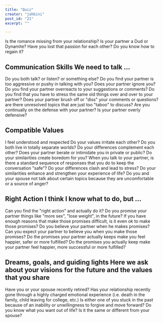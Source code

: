 ```yaml
---
title: "Quiz"
creator: "jahbini"
post_id: "21"
excerpt: ""

---
```

<question>Is the romance missing from your relationship?</question>
<question>Is your partner a Dud or Dynamite?</question>
<question>Have you lost that passion for each other?</question>
<question>Do you know how to regain it?</question>
<h2>Communication Skills		 We need to talk ...</h2>
<question>Do you both talk? or listen? or something else?</question>
<question>Do you find your partner is too aggressive or pushy in talking with you?</question>
<question>Does your partner ignore you?</question>
<question>Do you find your partner overreacts to your suggestions or comments?</question>
<question>Do you find that you have to stress the same old things over and over to your partner?</question>
<question>Does your partner brush off or "diss" your comments or questions?</question>
<question>are there unresolved topics that are just too "taboo" to discuss?</question>
<question>Are you continually on the defense with your partner?</question>
<question>Is your partner overly defensive?</question>
<h2>Compatible Values</h2>
<question>I feel understood and respected</question>
<question>Do your values irritate each other?</question>
<question>Do you both live in totally separate worlds?</question>
<question>Do your differences complement each other?</question>
<question>Does your partner berate or intimidate you in private or public?</question>
<question>Do your similarities create boredom for you?</question>
<question>When you talk to your partner, is there a standard sequence of responses that you do to keep the conversation "safe"?</question>
<question>Do your differences clash and lead to stress?</question>
<question>Do your similarities enhance and strengthen your experience of life?</question>
<question>Do you and your spouse not talk about certain topics because they are uncomfortable or a source of anger?</question>
<h2>Right Action		I think I know what to do, but ...</h2>
<question>Can you find the "right action" and actually do it?</question>
<question>Do you promise your partner things like "more sex", "lose weight", in the future?</question>
<question>If you have enough reasons that make those promises difficult, is it even ok to make those promises?</question>
<question>Do you believe your partner when he makes promises?</question>
<question>Can you expect your partner to believe you when you make those promises?</question>
<question>Do the promises your partner actually keeps make you feel happier, safer or more fulfilled?</question>
<question>Do the promises you actually keep make your partner feel happier, more successful or more fulfilled?</question>
<h2>Dreams, goals, and guiding lights		 Here we ask about your visions for the future and the values that you share</h2>
<question>Have you or your spouse recently retired?</question>
<question>Has your relationship recently gone through a highly charged emotional experience (i.e. death in the family, child leaving for college, etc.)</question>
<question>Is either one of you stuck in the past because of an inability or unwillingness to forgive and move forward?</question>
<question>Do you know what you want out of life?</question>
<question>Is it the same or different from your spouse?</question>